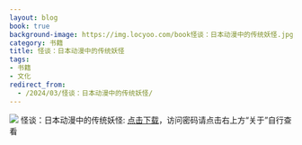 ```yaml
---
layout: blog
book: true
background-image: https://img.locyoo.com/book怪谈：日本动漫中的传统妖怪.jpg
category: 书籍
title: 怪谈：日本动漫中的传统妖怪
tags:
- 书籍
- 文化
redirect_from:
  - /2024/03/怪谈：日本动漫中的传统妖怪/
---
```

![](https://img.locyoo.com/book怪谈：日本动漫中的传统妖怪.jpg)
怪谈：日本动漫中的传统妖怪: <a name = "ref1" href="https://url18.ctfile.com/f/50983618-1337384198-9826ca?p=3619">点击下载</a>，访问密码请点击右上方“关于”自行查看
